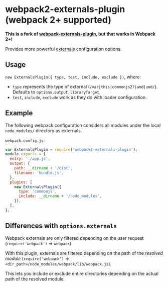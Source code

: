 # webpack2-externals-plugin (webpack 2+ supported)

**This is a fork of [webpack-externals-plugin](https://github.com/Morhaus/webpack-externals-plugin), but that works in Webpack 2+!**

Provides more powerful [externals](https://webpack.github.io/docs/configuration.html#externals) configuration options.

## Usage

`new ExternalsPlugin({ type, test, include, exclude })`, where:

  * `type` represents the type of external (`/var|this|commonjs2?|amd|umd/`). Defaults to `options.output.libraryTarget`.
  * `test`, `include`, `exclude` work as they do with loader configuration.

## Example

The following webpack configuration considers all modules under the local `node_modules/` directory as externals.

`webpack.config.js`:

```js
var ExternalsPlugin = require('webpack2-externals-plugin');
module.exports = {
  entry: './app.js',
  output: {
    path: __dirname + '/dist',
    filename: 'bundle.js',
  },
  plugins: [
    new ExternalsPlugin({
      type: 'commonjs',
      include: __dirname + '/node_modules',
    }),
  ],
};
```

## Differences with `options.externals`

Webpack externals are only filtered depending on the user request (`require('webpack')` => `webpack`).

With this plugin, externals are filtered depending on the path of the *resolved module* (`require('webpack')` => `<dir_path>/node_modules/webpack/lib/webpack.js`).

This lets you include or exclude entire directories depending on the actual path of the resolved module.



